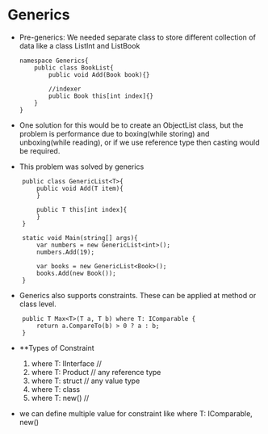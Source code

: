 # Generics
* Pre-generics: We needed separate class to store different collection of data like a class ListInt and ListBook 
    ```
    namespace Generics{
        public class BookList{
            public void Add(Book book){}

            //indexer
            public Book this[int index]{}
        }
    }
    ```
* One solution for this would be to create an ObjectList class, but the problem is performance due to boxing(while storing) and unboxing(while reading), or if we use reference type then casting would be required. 

* This problem was solved by generics
```
    public class GenericList<T>{
        public void Add(T item){
        }

        public T this[int index]{
        }
    }

    static void Main(string[] args){
        var numbers = new GenericList<int>();
        numbers.Add(19);

        var books = new GenericList<Book>();
        books.Add(new Book());
    }

```

* Generics also supports constraints. These can be applied at method or class level. 
```
    public T Max<T>(T a, T b) where T: IComparable {
        return a.CompareTo(b) > 0 ? a : b;
    }
```

* **Types of Constraint
    1. where T: IInterface // 
    2. where T: Product // any reference type
    3. where T: struct // any value type
    4. where T: class
    5. where T: new() // 

* we can define multiple value for constraint  like where T: IComparable, new()